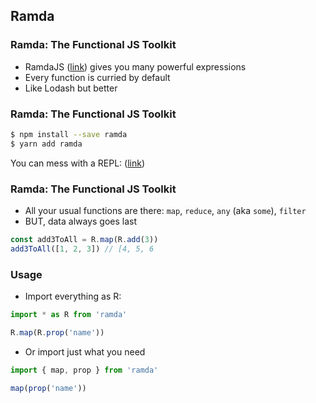 ## Ramda

### Ramda: The Functional JS Toolkit

- RamdaJS ([link](https://ramdajs.com/)) gives you many powerful expressions
- Every function is curried by default
- Like Lodash but better

### Ramda: The Functional JS Toolkit

```bash
$ npm install --save ramda
$ yarn add ramda
```

You can mess with a REPL: ([link](https://ramdajs.com/repl))

### Ramda: The Functional JS Toolkit

- All your usual functions are there: `map`, `reduce`, `any` (aka `some`), `filter`
- BUT, data always goes last

```javascript
const add3ToAll = R.map(R.add(3))
add3ToAll([1, 2, 3]) // [4, 5, 6
```

### Usage

- Import everything as R:

```javascript
import * as R from 'ramda'

R.map(R.prop('name'))
```

- Or import just what you need

```javascript
import { map, prop } from 'ramda'

map(prop('name'))
```
